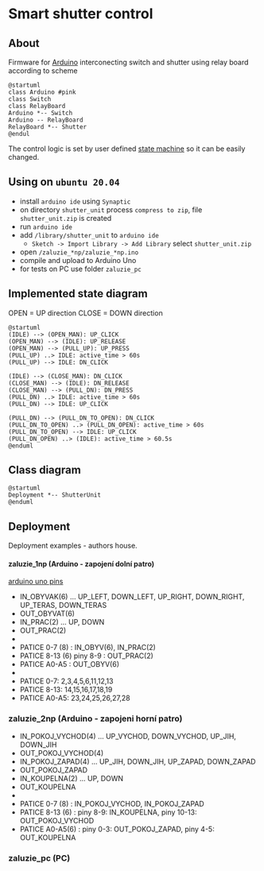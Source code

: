 # Smart shutter control 

## About

Firmware for [Arduino](https://www.arduino.cc/) interconecting switch and shutter using relay board according to scheme

```plantuml
@startuml
class Arduino #pink
class Switch
class RelayBoard
Arduino *-- Switch
Arduino -- RelayBoard
RelayBoard *-- Shutter
@endul
```

The control logic is set by user defined [state machine](https://en.wikipedia.org/wiki/Finite-state_machine) so it can be easily changed.

## Using on `ubuntu 20.04`
* install `arduino ide` using `Synaptic`
* on directory `shutter_unit` process `compress to zip`, file  `shutter_unit.zip` is created
* run `arduino ide`
* add `/library/shutter_unit` to `arduino ide`
  * `Sketch -> Import Library -> Add Library` select `shutter_unit.zip`
* open `/zaluzie_*np/zaluzie_*np.ino`
* compile and upload to Arduino Uno
* for tests on PC use folder `zaluzie_pc`


## Implemented state diagram

OPEN = UP direction
CLOSE = DOWN direction

```plantuml
@startuml
(IDLE) --> (OPEN_MAN): UP_CLICK
(OPEN_MAN) --> (IDLE): UP_RELEASE
(OPEN_MAN) --> (PULL_UP): UP_PRESS
(PULL_UP) ..> IDLE: active_time > 60s
(PULL_UP) --> IDLE: DN_CLICK

(IDLE) --> (CLOSE_MAN): DN_CLICK
(CLOSE_MAN) --> (IDLE): DN_RELEASE
(CLOSE_MAN) --> (PULL_DN): DN_PRESS
(PULL_DN) ..> IDLE: active_time > 60s
(PULL_DN) --> IDLE: UP_CLICK

(PULL_DN) --> (PULL_DN_TO_OPEN): DN_CLICK
(PULL_DN_TO_OPEN) ..> (PULL_DN_OPEN): active_time > 60s
(PULL_DN_TO_OPEN) --> IDLE: UP_CLICK
(PULL_DN_OPEN) ..> (IDLE): active_time > 60.5s 
@enduml
```

## Class diagram
```plantuml
@startuml
Deployment *-- ShutterUnit
@enduml
```

## Deployment 

Deployment examples - authors house.

#### zaluzie_1np (Arduino - zapojení dolní patro)

[arduino uno pins](https://www.arduino.cc/en/Hacking/PinMapping168)

* IN_OBYVAK(6) ... UP_LEFT, DOWN_LEFT, UP_RIGHT, DOWN_RIGHT, UP_TERAS, DOWN_TERAS
* OUT_OBYVAT(6)
* IN_PRAC(2)  ... UP, DOWN
* OUT_PRAC(2)
* 
* PATICE 0-7 (8)  : IN_OBYV(6), IN_PRAC(2)
* PATICE 8-13 (6) piny 8-9 : OUT_PRAC(2)
* PATICE A0-A5 :   OUT_OBYV(6)
* 
* PATICE 0-7:   2,3,4,5,6,11,12,13
* PATICE 8-13:  14,15,16,17,18,19
* PATICE A0-A5: 23,24,25,26,27,28 


### zaluzie_2np (Arduino - zapojeni horní patro)

* IN_POKOJ_VYCHOD(4) ... UP_VYCHOD, DOWN_VYCHOD, UP_JIH, DOWN_JIH
* OUT_POKOJ_VYCHOD(4)
* IN_POKOJ_ZAPAD(4) ... UP_JIH, DOWN_JIH, UP_ZAPAD, DOWN_ZAPAD
* OUT_POKOJ_ZAPAD
* IN_KOUPELNA(2) ... UP, DOWN
* OUT_KOUPELNA
*
* PATICE 0-7 (8)  : IN_POKOJ_VYCHOD, IN_POKOJ_ZAPAD
* PATICE 8-13 (6) : piny 8-9: IN_KOUPELNA, piny 10-13: OUT_POKOJ_VYCHOD
* PATICE A0-A5(6) : piny 0-3: OUT_POKOJ_ZAPAD, piny 4-5: OUT_KOUPELNA

### zaluzie_pc (PC)